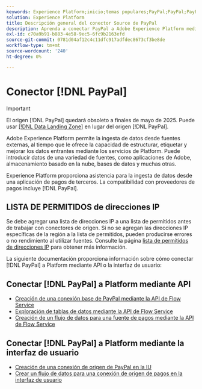 ```yaml
---
keywords: Experience Platform;inicio;temas populares;PayPal;PayPal;PayPal
solution: Experience Platform
title: Descripción general del conector Source de PayPal
description: Aprenda a conectar PayPal a Adobe Experience Platform mediante las API o la interfaz de usuario.
exl-id: c70a9b91-b883-4e58-9ec5-6fc9b2163efd
source-git-commit: 0781d04af12c4c11dfc917adfdec8673cf3be8de
workflow-type: tm+mt
source-wordcount: '240'
ht-degree: 0%

---
```


# Conector [!DNL PayPal]

>[!IMPORTANT]
>
>El origen [!DNL PayPal] quedará obsoleto a finales de mayo de 2025. Puede usar [[!DNL Data Landing Zone]](../cloud-storage/data-landing-zone.md) en lugar del origen [!DNL PayPal].

Adobe Experience Platform permite la ingesta de datos desde fuentes externas, al tiempo que le ofrece la capacidad de estructurar, etiquetar y mejorar los datos entrantes mediante los servicios de Platform. Puede introducir datos de una variedad de fuentes, como aplicaciones de Adobe, almacenamiento basado en la nube, bases de datos y muchas otras.

Experience Platform proporciona asistencia para la ingesta de datos desde una aplicación de pagos de terceros. La compatibilidad con proveedores de pagos incluye [!DNL PayPal].

## LISTA DE PERMITIDOS de direcciones IP

Se debe agregar una lista de direcciones IP a una lista de permitidos antes de trabajar con conectores de origen. Si no se agregan las direcciones IP específicas de la región a la lista de permitidos, pueden producirse errores o no rendimiento al utilizar fuentes. Consulte la página [lista de permitidos de direcciones IP](../../ip-address-allow-list.md) para obtener más información.

La siguiente documentación proporciona información sobre cómo conectar [!DNL PayPal] a Platform mediante API o la interfaz de usuario:

## Conectar [!DNL PayPal] a Platform mediante API

- [Creación de una conexión base de PayPal mediante la API de Flow Service](../../tutorials/api/create/payments/paypal.md)
- [Exploración de tablas de datos mediante la API de Flow Service](../../tutorials/api/explore/tabular.md)
- [Creación de un flujo de datos para una fuente de pagos mediante la API de Flow Service](../../tutorials/api/collect/payments.md)

## Conectar [!DNL PayPal] a Platform mediante la interfaz de usuario

- [Creación de una conexión de origen de PayPal en la IU](../../tutorials/ui/create/payments/paypal.md)
- [Crear un flujo de datos para una conexión de origen de pagos en la interfaz de usuario](../../tutorials/ui/dataflow/payments.md)
